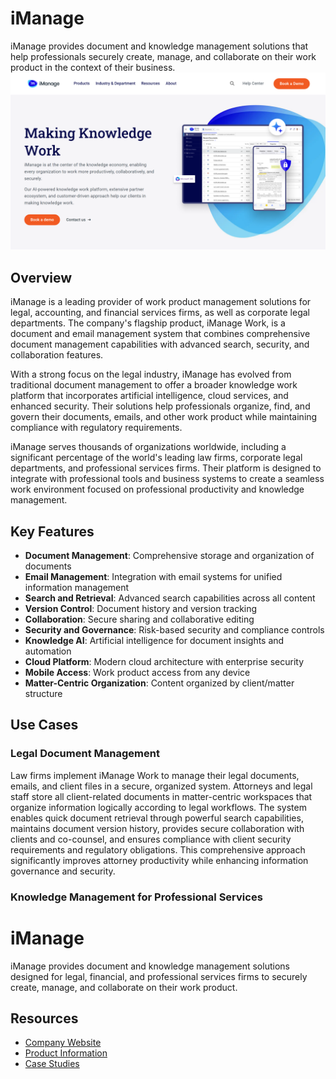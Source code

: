 
# iManage

iManage provides document and knowledge management solutions that help professionals securely create, manage, and collaborate on their work product in the context of their business.
![iManage](./assets/imanage.png)

## Overview

iManage is a leading provider of work product management solutions for legal, accounting, and financial services firms, as well as corporate legal departments. The company's flagship product, iManage Work, is a document and email management system that combines comprehensive document management capabilities with advanced search, security, and collaboration features.

With a strong focus on the legal industry, iManage has evolved from traditional document management to offer a broader knowledge work platform that incorporates artificial intelligence, cloud services, and enhanced security. Their solutions help professionals organize, find, and govern their documents, emails, and other work product while maintaining compliance with regulatory requirements.

iManage serves thousands of organizations worldwide, including a significant percentage of the world's leading law firms, corporate legal departments, and professional services firms. Their platform is designed to integrate with professional tools and business systems to create a seamless work environment focused on professional productivity and knowledge management.

## Key Features

- **Document Management**: Comprehensive storage and organization of documents
- **Email Management**: Integration with email systems for unified information management
- **Search and Retrieval**: Advanced search capabilities across all content
- **Version Control**: Document history and version tracking
- **Collaboration**: Secure sharing and collaborative editing
- **Security and Governance**: Risk-based security and compliance controls
- **Knowledge AI**: Artificial intelligence for document insights and automation
- **Cloud Platform**: Modern cloud architecture with enterprise security
- **Mobile Access**: Work product access from any device
- **Matter-Centric Organization**: Content organized by client/matter structure

## Use Cases

### Legal Document Management

Law firms implement iManage Work to manage their legal documents, emails, and client files in a secure, organized system. Attorneys and legal staff store all client-related documents in matter-centric workspaces that organize information logically according to legal workflows. The system enables quick document retrieval through powerful search capabilities, maintains document version history, provides secure collaboration with clients and co-counsel, and ensures compliance with client security requirements and regulatory obligations. This comprehensive approach significantly improves attorney productivity while enhancing information governance and security.

### Knowledge Management for Professional Services
# iManage

iManage provides document and knowledge management solutions designed for legal, financial, and professional services firms to securely create, manage, and collaborate on their work product.



## Resources

- [Company Website](https://imanage.com/)
- [Product Information](https://imanage.com/products/)
- [Case Studies](https://imanage.com/customer-success/)
